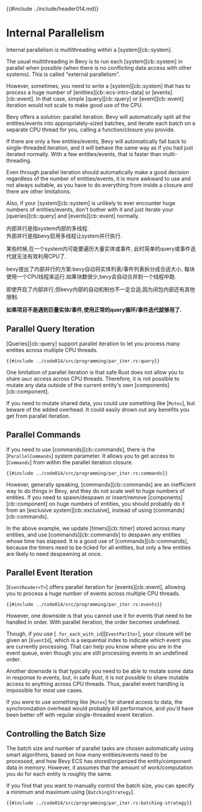 {{#include ../include/header014.md}}

# Internal Parallelism

Internal parallelism is multithreading *within* a [system][cb::system].

The usual multithreading in Bevy is to run each [system][cb::system] in
parallel when possible (when there is no conflicting data access with other
systems). This is called "external parallelism".

However, sometimes, you need to write a [system][cb::system] that
has to process a huge number of [entities][cb::ecs-intro-data] or
[events][cb::event]. In that case, simple [query][cb::query] or
[event][cb::event] iteration would not scale to make good use of the CPU.

Bevy offers a solution: parallel iteration. Bevy will automatically split
all the entities/events into appropriately-sized batches, and iterate
each batch on a separate CPU thread for you, calling a function/closure
you provide.

If there are only a few entities/events, Bevy will automatically fall back
to single-threaded iteration, and it will behave the same way as if you
had just iterated normally. With a few entities/events, that is faster than
multi-threading.

Even through parallel iteration should automatically make a good decision
regardless of the number of entities/events, it is more awkward to use and
not always suitable, as you have to do everything from inside a closure
and there are other limitations.

Also, if your [system][cb::system] is unlikely to ever encounter huge
numbers of entities/events, don't bother with it and just iterate your
[queries][cb::query] and [events][cb::event] normally.

内部并行是指system内部的多线程.  
外部并行是指bevy启用多线程让system并行执行.

某些时候,在一个system内可能要遍历大量实体或事件,
此时简单的query或事件迭代就无法有效利用CPU了.

bevy提出了内部并行的方案:bevy自动将实体列表/事件列表拆分成合适大小,
每块使用一个CPU线程来运行.如果块数很少,bevy会自动合并到一个线程中跑.

即使开启了内部并行,但bevy内部的自动机制也不一定合适,因为闭包内部还有其他限制.

**如果项目不是遇到巨量实体/事件,使用正常的query循环/事件迭代就够用了.**

## Parallel Query Iteration

[Queries][cb::query] support parallel iteration to let you process many
entities across multiple CPU threads.

```rust,no_run,noplayground
{{#include ../code014/src/programming/par_iter.rs:query}}
```

One limitation of parallel iteration is that safe Rust does not allow you to
share `&mut` access across CPU threads. Therefore, it is not possible to mutate
any data outside of the current entity's own [components][cb::component].

If you need to mutate shared data, you could use something like [`Mutex`],
but beware of the added overhead. It could easily drown out any benefits
you get from parallel iteration.

## Parallel Commands

If you need to use [commands][cb::commands], there is the [`ParallelCommands`]
system parameter. It allows you to get access to [`Commands`] from within
the parallel iteration closure.

```rust,no_run,noplayground
{{#include ../code014/src/programming/par_iter.rs:commands}}
```

However, generally speaking, [commands][cb::commands] are an inefficient way to
do things in Bevy, and they do not scale well to huge numbers of entities. If
you need to spawn/despawn or insert/remove [components][cb::component]
on huge numbers of entities, you should probably do it from an [exclusive
system][cb::exclusive], instead of using [commands][cb::commands].

In the above example, we update [timers][cb::timer] stored across many
entities, and use [commands][cb::commands] to despawn any entities whose
time has elapsed. It is a good use of [commands][cb::commands], because the
timers need to be ticked for all entities, but only a few entities are likely
to need despawning at once.

## Parallel Event Iteration

[`EventReader<T>`] offers parallel iteration for [events][cb::event],
allowing you to process a huge number of events across multiple CPU threads.

```rust,no_run,noplayground
{{#include ../code014/src/programming/par_iter.rs:events}}
```

However, one downside is that you cannot use it for events that need to be
handled in order. With parallel iteration, the order becomes undefined.

Though, if you use [`.for_each_with_id`][`EventParIter`], your closure will
be given an [`EventId`], which is a sequential index to indicate which event
you are currently processing. That can help you know where you are in the
event queue, even though you are still processing events in an undefined order.

Another downside is that typically you need to be able to mutate some data in
response to events, but, in safe Rust, it is not possible to share mutable
access to anything across CPU threads. Thus, parallel event handling is
impossible for most use cases.

If you were to use something like [`Mutex`] for shared access to data, the
synchronization overhead would probably kill performance, and you'd have
been better off with regular single-threaded event iteration.

## Controlling the Batch Size

The batch size and number of parallel tasks are chosen automatically using
smart algorithms, based on how many entities/events need to be processed,
and how Bevy ECS has stored/organized the entity/component data in memory.
However, it assumes that the amount of work/computation you do for each
entity is roughly the same.

If you find that you want to manually control the batch size, you can specify
a minimum and maximum using [`BatchingStrategy`].

```rust,no_run,noplayground
{{#include ../code014/src/programming/par_iter.rs:batching-strategy}}
```
